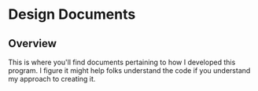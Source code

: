 # Design Documents

## Overview

This is where you'll find documents pertaining to how I developed this program. I figure it might help folks understand the code if you understand my approach to creating it. 
